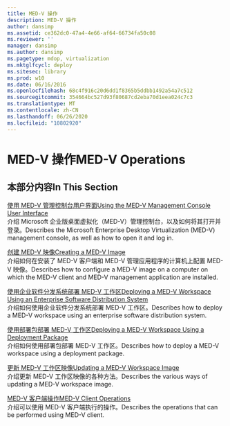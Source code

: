 ```yaml
---
title: MED-V 操作
description: MED-V 操作
author: dansimp
ms.assetid: ce362dc0-47a4-4e66-af64-66734fa50c08
ms.reviewer: ''
manager: dansimp
ms.author: dansimp
ms.pagetype: mdop, virtualization
ms.mktglfcycl: deploy
ms.sitesec: library
ms.prod: w10
ms.date: 06/16/2016
ms.openlocfilehash: 68c4f916c20d6dd1f8365b5ddbb1492a54a7c512
ms.sourcegitcommit: 354664bc527d93f80687cd2eba70d1eea024c7c3
ms.translationtype: MT
ms.contentlocale: zh-CN
ms.lasthandoff: 06/26/2020
ms.locfileid: "10802920"
---
```

# <span data-ttu-id="0f7d8-103">MED-V 操作</span><span class="sxs-lookup"><span data-stu-id="0f7d8-103">MED-V Operations</span></span>


## <span data-ttu-id="0f7d8-104">本部分内容</span><span class="sxs-lookup"><span data-stu-id="0f7d8-104">In This Section</span></span>


<a href="" id="using-the-med-v-management-console-user-interface"></a>[<span data-ttu-id="0f7d8-105">使用 MED-V 管理控制台用户界面</span><span class="sxs-lookup"><span data-stu-id="0f7d8-105">Using the MED-V Management Console User Interface</span></span>](using-the-med-v-management-console-user-interface.md)  
<span data-ttu-id="0f7d8-106">介绍 Microsoft 企业版桌面虚拟化（MED-V）管理控制台，以及如何将其打开并登录。</span><span class="sxs-lookup"><span data-stu-id="0f7d8-106">Describes the Microsoft Enterprise Desktop Virtualization (MED-V) management console, as well as how to open it and log in.</span></span>

<a href="" id="creating-a-med-v-image"></a>[<span data-ttu-id="0f7d8-107">创建 MED-V 映像</span><span class="sxs-lookup"><span data-stu-id="0f7d8-107">Creating a MED-V Image</span></span>](creating-a-med-v-image.md)  
<span data-ttu-id="0f7d8-108">介绍如何在安装了 MED-V 客户端和 MED-V 管理应用程序的计算机上配置 MED-V 映像。</span><span class="sxs-lookup"><span data-stu-id="0f7d8-108">Describes how to configure a MED-V image on a computer on which the MED-V client and MED-V management application are installed.</span></span>

<a href="" id="deploying-a-med-v-workspace-using-an-enterprise-software-distribution-system"></a>[<span data-ttu-id="0f7d8-109">使用企业软件分发系统部署 MED-V 工作区</span><span class="sxs-lookup"><span data-stu-id="0f7d8-109">Deploying a MED-V Workspace Using an Enterprise Software Distribution System</span></span>](deploying-a-med-v-workspace-using-an-enterprise-software-distribution-system.md)  
<span data-ttu-id="0f7d8-110">介绍如何使用企业软件分发系统部署 MED-V 工作区。</span><span class="sxs-lookup"><span data-stu-id="0f7d8-110">Describes how to deploy a MED-V workspace using an enterprise software distribution system.</span></span>

<a href="" id="deploying-a-med-v-workspace-using-a-deployment-package"></a>[<span data-ttu-id="0f7d8-111">使用部署包部署 MED-V 工作区</span><span class="sxs-lookup"><span data-stu-id="0f7d8-111">Deploying a MED-V Workspace Using a Deployment Package</span></span>](deploying-a-med-v-workspace-using-a-deployment-package.md)  
<span data-ttu-id="0f7d8-112">介绍如何使用部署包部署 MED-V 工作区。</span><span class="sxs-lookup"><span data-stu-id="0f7d8-112">Describes how to deploy a MED-V workspace using a deployment package.</span></span>

<a href="" id="updating-a-med-v-workspace-image"></a>[<span data-ttu-id="0f7d8-113">更新 MED-V 工作区映像</span><span class="sxs-lookup"><span data-stu-id="0f7d8-113">Updating a MED-V Workspace Image</span></span>](updating-a-med-v-workspace-image.md)  
<span data-ttu-id="0f7d8-114">介绍更新 MED-V 工作区映像的各种方法。</span><span class="sxs-lookup"><span data-stu-id="0f7d8-114">Describes the various ways of updating a MED-V workspace image.</span></span>

<a href="" id="med-v-client-operations"></a>[<span data-ttu-id="0f7d8-115">MED-V 客户端操作</span><span class="sxs-lookup"><span data-stu-id="0f7d8-115">MED-V Client Operations</span></span>](med-v-client-operations.md)  
<span data-ttu-id="0f7d8-116">介绍可以使用 MED-V 客户端执行的操作。</span><span class="sxs-lookup"><span data-stu-id="0f7d8-116">Describes the operations that can be performed using MED-V client.</span></span>

 

 





